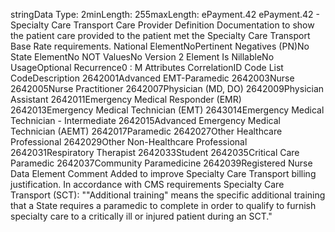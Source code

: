 

stringData Type: 2minLength: 255maxLength: 
ePayment.42
ePayment.42 - Specialty Care Transport Care Provider
Definition
Documentation to show the patient care provided to the patient met the Specialty Care Transport Base Rate
requirements.
National ElementNoPertinent Negatives (PN)No
State ElementNo
NOT ValuesNo
Version 2 Element
Is NillableNo
UsageOptional
Recurrence0 : M
Attributes
CorrelationID
Code List
CodeDescription
2642001Advanced EMT-Paramedic
2642003Nurse
2642005Nurse Practitioner
2642007Physician (MD, DO)
2642009Physician Assistant
2642011Emergency Medical Responder (EMR)
2642013Emergency Medical Technician (EMT)
2643014Emergency Medical Technician - Intermediate
2642015Advanced Emergency Medical Technician (AEMT)
2642017Paramedic
2642027Other Healthcare Professional
2642029Other Non-Healthcare Professional
2642031Respiratory Therapist
2642033Student
2642035Critical Care Paramedic
2642037Community Paramedicine
2642039Registered Nurse
Data Element Comment
Added to improve Specialty Care Transport billing justification. In accordance with CMS requirements Specialty Care
Transport (SCT): ""Additional training" means the specific additional training that a State requires a paramedic to complete in
order to qualify to furnish specialty care to a critically ill or injured patient during an SCT."